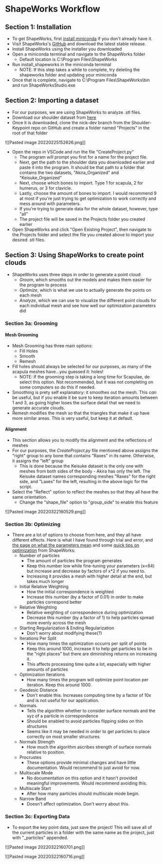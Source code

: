 
# ShapeWorks Workflow
## Section 1: Installation
- To get ShapeWorks, first [install miniconda](https://docs.conda.io/en/latest/miniconda.html) if you don't already have it.
- Visit ShapeWorks's [GitHub](https://github.com/SCIInstitute/ShapeWorks/releases) and download the latest stable release.
- Install ShapeWorks using the installer you downloaded
- Open a miniconda terminal and navigate to the ShapeWorks folder
	- Default location is C:\\Program Files\\ShapeWorks
- Run install_shapeworks in the miniconda terminal
	- NOTE: If this step takes a while to complete, try deleting the shapeworks folder and updating your miniconda
- Once that is complete, navigate to C:\\Program Files\\ShapeWorks\\bin and run ShapeWorksStudio.exe

## Section 2: Importing a dataset
- For our purposes, we are using ShapeWorks to analyze .stl files. 
- Download our shoulder dataset from [here](https://www.dropbox.com/sh/mp15p8qoanhzwyd/AAAkmvp1IcqS9lWDwHOM2_Sna?dl=0)
- Once it is downloaded, clone the nick-dev branch from the Shoulder-Keypoint repo on GitHub and create a folder named "Projects" in the root of that folder

![[Pasted image 20220225152626.png]]
- Open the repo in VSCode and run the file "CreateProject.py"
	- The program will prompt you first for a name for the project file.
	- Next, get the path to the shoulder data you downloaded earlier and paste it into the program. It should be that path to a folder that contains the two datasets, "Akira_Organized" and "Keisuke_Organized"
	- Next, choose which bones to import. Type 1 for scapula, 2 for humerus, or 3 for clavicle.
	- Lastly, choose the amount of bones to import. I would recommend 9 at most if you're just trying to get optimization to work correctly and mess around with parameters.
	- If you're trying to generate data for the whole dataset, however, type "all"
	- The project file will be saved in the Projects folder you created earlier
- Open ShapeWorks and click "Open Existing Project", then navigate to the Projects folder and select the file you created above to import your desired .stl files.

## Section 3: Using ShapeWorks to create point clouds
- ShapeWorks uses three steps in order to generate a point cloud:
	- *Groom*, which smooths out the models and makes them easier for the program to process
	- *Optimize*, which is what we use to actually generate the points on each mesh
	- *Analyze*, which we can use to visualize the different point clouds for each individual mesh and see how well our optimization parameters did

### Section 3a: Grooming
#### Mesh Grooming
- Mesh Grooming has three main options:
	- Fill Holes
	- Smooth
	- Remesh
- Fill holes should always be selected for our purposes, as many of the scapula meshes have...you guessed it: holes!
	- NOTE: If the grooming step is taking a long time for Scapulae, de select this option. Not recommended, but it was not completing on some computers so do this if needed.
- Smoothing is prety self explanatory: it smoothes out the mesh. This *can* be useful, but if you enable it be sure to keep iteration amounts between 1 and 3, as going higher loses the surface detail that we need to generate accurate clouds.
- Remesh modifies the mesh so that the triangles that make it up have more similar areas. This is very useful, but keep it at default. 
#### Alignment
- This section allows you to modify the alignment and the reflections of meshes
- For our purposes, the *CreateProject.py* file mentioned above assigns the "right" group to any bone that contains "Raxes" in its name. Otherwise, it assigns the "left" group
	- This is done because the Keisuke dataset is the only one with meshes from both sides of the body - Akira has only the left. The Keisuke dataset names corresponding meshes "Raxes" for the right side, and "Laxes" for the left, resulting in the above logic for the script.
- Select the "Reflect" option to reflect the meshes so that they all have the same orientation.
	- Change the "shape_file" option to "group_side" to enable this feature

![[Pasted image 20220322160529.png]]

### Section 3b: Optimizing
- There are a lot of options to choose from here, and they all have different effects. Here is what I have found through trial and error, and [the page on what the parameters mean](http://sciinstitute.github.io/ShapeWorks/workflow/optimize.html#xml-parameter-file) and some [quick tips on optimization](http://sciinstitute.github.io/ShapeWorks/workflow/optimize.html#parameter-dictionary-in-python) from ShapeWorks:
	- Number of particles
		- The amount of particles the program generates
		- Keep this number low while fine-tuning your parameters (x<64) but increase and decrease by factors of x\*2 if you need to.
		- Increasing it provides a mesh with higher detail at the end, but takes much longer
	- Initial Relative Weighting
		- How the initial correspondence is weighted
		- Increase this number (by a factor of 0.01) in order to make particles correspond better
	- Relative Weighting
		- Relative weighting of correspondence during optimization
		- Decrease this number (by a factor of 1) to help particles spread more evenly across the mesh
	- Starting Regularization & Ending Regularization
		- Don't worry about modifying these(?)
	- Iterations Per Split
		- How many times the optimization occurrs per split of points
		- Keep this around 1000, increase it to help get particles to be in the "right places" but there are diminishing returns on increasing it.
		- This affects processing time quite a lot, especially with higher amounts of particles
	- Optimization Iterations
		- How many times the program will optimize point location per iteration. Keep this around 1000.
	- Geodesic Distance
		- Don't enable this. Increases computing time by a factor of 10x and is not useful for our application. 
	- Normals
		- Tells the algorithm whether to consider surface normals and the xyz of a particle in correspondence
		- Should be enabled to avoid particles flipping sides on thin structures
		- Seems like it may be needed in order to get particles to place correctly on most smaller structures
	- Normals Strength
		- How much the algorithm ascribes strength of surface normals relative to position.
	- Procrustes
		- These options provide minimal changes and have little documentation. Would recommend to just avoid for now.
	- Multiscale Mode
		- No documentation on this option and it hasn't provided meaningful improvements. Would recommend avoiding this.
	- Multiscale Start
		- After how many particles should multiscale mode begin.
	- Narrow Band
		- Doesn't affect optimization. Don't worry about this.

### Section 3c: Exporting Data
- To export the key point data, just save the project! This will save all of the current particles in a folder with the same name as the project, just with "\_particles" appended.

![[Pasted image 20220322160701.png]]

![[Pasted image 20220322160716.png]]
